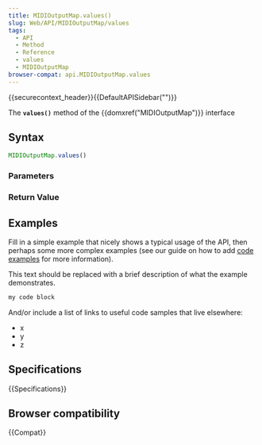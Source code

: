 ```yaml
---
title: MIDIOutputMap.values()
slug: Web/API/MIDIOutputMap/values
tags:
  - API
  - Method
  - Reference
  - values
  - MIDIOutputMap
browser-compat: api.MIDIOutputMap.values
---
```

{{securecontext_header}}{{DefaultAPISidebar("")}}

The **`values()`** method of the {{domxref("MIDIOutputMap")}} interface 

## Syntax

```js
MIDIOutputMap.values()
```

### Parameters



### Return Value



## Examples

Fill in a simple example that nicely shows a typical usage of the API, then perhaps some more complex examples (see our guide on how to add [code examples](/en-US/docs/MDN/Contribute/Structures/Code_examples) for more information).

This text should be replaced with a brief description of what the example demonstrates.

```js
my code block
```

And/or include a list of links to useful code samples that live elsewhere:

*   x
*   y
*   z

## Specifications

{{Specifications}}

## Browser compatibility

{{Compat}}

